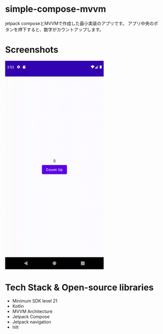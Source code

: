 # simple-compose-mvvm

jetpack composeとMVVMで作成した最小実装のアプリです。
アプリ中央のボタンを押下すると、数字がカウントアップします。


# Screenshots

<img alt="demo" src="https://github.com/hiroa365/simple-compose-mvvm/blob/main/screenshot/1.gif" width="320">


# Tech Stack & Open-source libraries

- Minimum SDK level 21
- Kotlin
- MVVM Architecture
- Jetpack Compose
- Jetpack navigation
- hilt
